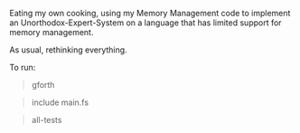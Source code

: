 Eating my own cooking, using my Memory Management code to implement an Unorthodox-Expert-System on a language that has limited support for memory management.

As usual, rethinking everything.

To run:

> gforth

> include main.fs

> all-tests
